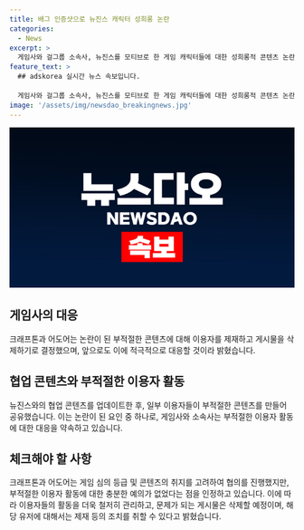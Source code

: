 ```yaml
---
title: 배그 인증샷으로 뉴진스 캐릭터 성희롱 논란
categories:
  - News
excerpt: >
  게임사와 걸그룹 소속사, 뉴진스를 모티브로 한 게임 캐릭터들에 대한 성희롱적 콘텐츠 논란으로 크래프톤과 어도어가 이용자 제재와 적절한 대응을 약속했다. 미성년자 멤버를 고려한 협업 콘텐트의 부적절한 사용으로 사과하며, 더 엄격한 관리로 팬들의 실망을 막겠다고 전했다. 또한 부적절한 게시물은 삭제하고 해당 유저는 제한을 받을 수 있으며, 이를 발견한 이용자들에게 즉시 신고를 요청했다.
feature_text: >
  ## adskorea 실시간 뉴스 속보입니다.

  게임사와 걸그룹 소속사, 뉴진스를 모티브로 한 게임 캐릭터들에 대한 성희롱적 콘텐츠 논란으로 크래프톤과 어도어가 이용자 제재와 적절한 대응을 약속했다. 미성년자 멤버를 고려한 협업 콘텐트의 부적절한 사용으로 사과하며, 더 엄격한 관리로 팬들의 실망을 막겠다고 전했다. 또한 부적절한 게시물은 삭제하고 해당 유저는 제한을 받을 수 있으며, 이를 발견한 이용자들에게 즉시 신고를 요청했다.
image: '/assets/img/newsdao_breakingnews.jpg'
---
```


<p><img src="/assets/img/newsdao_breakingnews.jpg" alt="adskorea 속보" /></p>

<h2 data-ke-size="size26">게임사의 대응</h2>

<p>크래프톤과 어도어는 논란이 된 부적절한 콘텐츠에 대해 이용자를 제재하고 게시물을 삭제하기로 결정했으며, 앞으로도 이에 적극적으로 대응할 것이라 밝혔습니다.</p>

<h2 data-ke-size="size26">협업 콘텐츠와 부적절한 이용자 활동</h2>

<p>뉴진스와의 협업 콘텐츠를 업데이트한 후, 일부 이용자들이 부적절한 콘텐츠를 만들어 공유했습니다. 이는 논란이 된 요인 중 하나로, 게임사와 소속사는 부적절한 이용자 활동에 대한 대응을 약속하고 있습니다.</p>

<h2 data-ke-size="size26">체크해야 할 사항</h2>

<p>크래프톤과 어도어는 게임 심의 등급 및 콘텐츠의 취지를 고려하여 협의를 진행했지만, 부적절한 이용자 활동에 대한 충분한 예의가 없었다는 점을 인정하고 있습니다. 이에 따라 이용자들의 활동을 더욱 철저히 관리하고, 문제가 되는 게시물은 삭제할 예정이며, 해당 유저에 대해서는 제재 등의 조치를 취할 수 있다고 밝혔습니다. <p data-ke-size="size16">&nbsp;</p></p>

